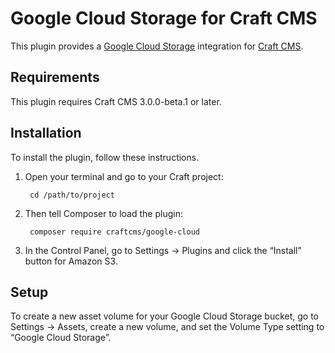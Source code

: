 Google Cloud Storage for Craft CMS
=======================

This plugin provides a [Google Cloud Storage](https://cloud.google.com/storage/) integration for [Craft CMS](https://craftcms.com/).


## Requirements

This plugin requires Craft CMS 3.0.0-beta.1 or later.


## Installation

To install the plugin, follow these instructions.

1. Open your terminal and go to your Craft project:

        cd /path/to/project

2. Then tell Composer to load the plugin:

        composer require craftcms/google-cloud

3. In the Control Panel, go to Settings → Plugins and click the “Install” button for Amazon S3.

## Setup

To create a new asset volume for your Google Cloud Storage bucket, go to Settings → Assets, create a new volume, and set the Volume Type setting to “Google Cloud Storage”.
